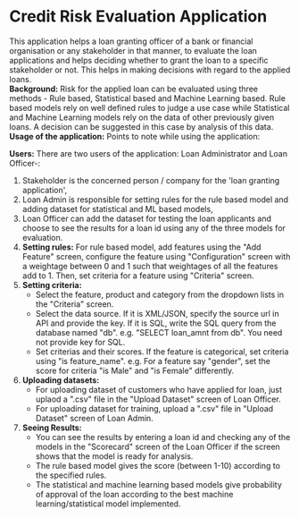 # Credit Risk Evaluation Application

This application helps a loan granting officer of a bank or financial organisation or any stakeholder in that manner, to evaluate the loan applications and helps deciding whether to grant the loan to a specific stakeholder or not. This helps in making decisions with regard to the applied loans.  
**Background:** Risk for the applied loan can be evaluated using three methods - Rule based, Statistical based and Machine Learning based. Rule based models rely on well defined rules to judge a use case while Statistical and Machine Learning models rely on the data of other previously given loans. A decision can be suggested in this case by analysis of this data.  
**Usage of the application:** Points to note while using the application:

**Users:** There are two users of the application: Loan Administrator and Loan Officer-:
1. Stakeholder is the concerned person / company for the 'loan granting application',
2. Loan Admin is responsible for setting rules for the rule based model and adding dataset for statistical and ML based models,
3. Loan Officer can add the dataset for testing the loan applicants and choose to see the results for a loan id using any of the three models for evaluation.
4.  **Setting rules:** For rule based model, add features using the "Add Feature" screen, configure the feature using "Configuration" screen with a weightage between 0 and 1 such that weightages of all the features add to 1. Then, set criteria for a feature using "Criteria" screen.
5.  **Setting criteria:**
    *   Select the feature, product and category from the dropdown lists in the "Criteria" screen.
    *   Select the data source. If it is XML/JSON, specify the source url in API and provide the key. If it is SQL, write the SQL query from the database named "db". e.g. "SELECT loan_amnt from db". You need not provide key for SQL.
    *   Set criterias and their scores. If the feature is categorical, set criteria using "is feature_name". e.g. For a feature say "gender", set the score for criteria "is Male" and "is Female" differently.
6.  **Uploading datasets:**
    *   For uploading dataset of customers who have applied for loan, just uplaod a ".csv" file in the "Upload Dataset" screen of Loan Officer.
    *   For uploading dataset for training, upload a ".csv" file in "Upload Dataset" screen of Loan Admin.
7.  **Seeing Results:**
    *   You can see the results by entering a loan id and checking any of the models in the "Scorecard" screen of the Loan Officer if the screen shows that the model is ready for analysis.
    *   The rule based model gives the score (between 1-10) according to the specified rules.
    *   The statistical and machine learning based models give probability of approval of the loan according to the best machine learning/statistical model implemented.

